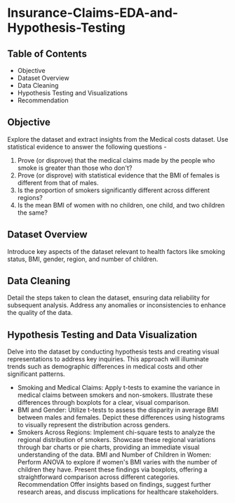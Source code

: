 # Insurance-Claims-EDA-and-Hypothesis-Testing

## Table of Contents
- Objective
- Dataset Overview
- Data Cleaning
- Hypothesis Testing and Visualizations
- Recommendation

## Objective

Explore the dataset and extract insights from the Medical costs dataset. Use statistical evidence to answer the following questions - 
1. Prove (or disprove) that the medical claims made by the people who smoke is greater than those who don't?
2. Prove (or disprove) with statistical evidence that the BMI of females is different from that of males.
3. Is the proportion of smokers significantly different across different regions?
4. Is the mean BMI of women with no children, one child, and two children the same?

## Dataset Overview
Introduce key aspects of the dataset relevant to health factors like smoking status, BMI, gender, region, and number of children.

## Data Cleaning
Detail the steps taken to clean the dataset, ensuring data reliability for subsequent analysis. Address any anomalies or inconsistencies to enhance the quality of the data.

## Hypothesis Testing and Data Visualization
Delve into the dataset by conducting hypothesis tests and creating visual representations to address key inquiries. This approach will illuminate trends such as demographic differences in medical costs and other significant patterns.

- Smoking and Medical Claims: Apply t-tests to examine the variance in medical claims between smokers and non-smokers. Illustrate these differences through boxplots for a clear, visual comparison.
- BMI and Gender: Utilize t-tests to assess the disparity in average BMI between males and females. Depict these differences using histograms to visually represent the distribution across genders.
- Smokers Across Regions: Implement chi-square tests to analyze the regional distribution of smokers. Showcase these regional variations through bar charts or pie charts, providing an immediate visual understanding of the data.
BMI and Number of Children in Women: Perform ANOVA to explore if women's BMI varies with the number of children they have. Present these findings via boxplots, offering a straightforward comparison across different categories.
Recommendation
Offer insights based on findings, suggest further research areas, and discuss implications for healthcare stakeholders.
